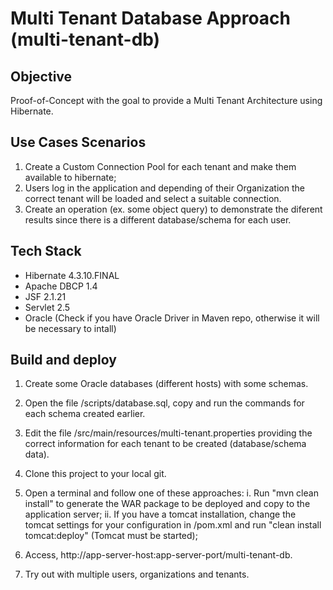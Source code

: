 # Multi Tenant Database Approach (multi-tenant-db)

## Objective

Proof-of-Concept with the goal to provide a Multi Tenant Architecture using Hibernate.

## Use Cases Scenarios

1. Create a Custom Connection Pool for each tenant and make them available to hibernate;
2. Users log in the application and depending of their Organization the correct tenant will be loaded and select a suitable connection.
3. Create an operation (ex. some object query) to demonstrate the diferent results since there is a different database/schema for each user. 

## Tech Stack

* Hibernate 4.3.10.FINAL
* Apache DBCP 1.4
* JSF 2.1.21
* Servlet 2.5
* Oracle (Check if you have Oracle Driver in Maven repo, otherwise it will be necessary to intall)

## Build and deploy

1. Create some Oracle databases (different hosts) with some schemas.

2. Open the file /scripts/database.sql, copy and run the commands for each schema created earlier.

3. Edit the file /src/main/resources/multi-tenant.properties providing the correct information for each tenant to be created (database/schema data).

4. Clone this project to your local git.

5. Open a terminal and follow one of these approaches:
    i. Run "mvn clean install" to generate the WAR package to be deployed and copy to the application server;
	ii. If you have a tomcat installation, change the tomcat settings for your configuration in /pom.xml and run "clean install tomcat:deploy" (Tomcat must be started);
6. Access, http://app-server-host:app-server-port/multi-tenant-db.
7. Try out with multiple users, organizations and tenants.


